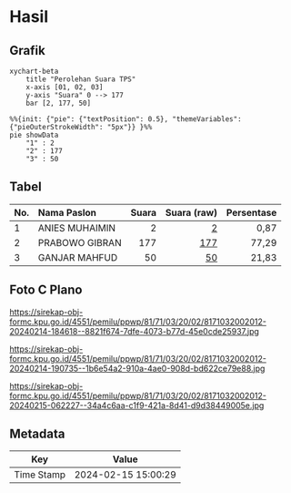 # Hasil

## Grafik

```mermaid
xychart-beta
    title "Perolehan Suara TPS"
    x-axis [01, 02, 03]
    y-axis "Suara" 0 --> 177
    bar [2, 177, 50]
```

```mermaid
%%{init: {"pie": {"textPosition": 0.5}, "themeVariables": {"pieOuterStrokeWidth": "5px"}} }%%
pie showData
    "1" : 2
    "2" : 177
    "3" : 50
```

## Tabel

| No. | Nama Paslon    | Suara | Suara (raw) | Persentase |
|:--- |:-------------- | -----:| -----------:| ----------:|
| 1   | ANIES MUHAIMIN | 2     | [2][p-1]    | 0,87       |
| 2   | PRABOWO GIBRAN | 177   | [177][p-2]  | 77,29      |
| 3   | GANJAR MAHFUD  | 50    | [50][p-3]   | 21,83      |


[p-1]: https://github.com/gigit-pemilu/pemilu-2024-81-maluku/blob/main/pilpres/hitung-suara/sub/81-maluku/sub/71-kota-ambon/sub/03-baguala/sub/2002-halong/sub/012-tps/sub/paslon-1.txt
[p-2]: https://github.com/gigit-pemilu/pemilu-2024-81-maluku/blob/main/pilpres/hitung-suara/sub/81-maluku/sub/71-kota-ambon/sub/03-baguala/sub/2002-halong/sub/012-tps/sub/paslon-2.txt
[p-3]: https://github.com/gigit-pemilu/pemilu-2024-81-maluku/blob/main/pilpres/hitung-suara/sub/81-maluku/sub/71-kota-ambon/sub/03-baguala/sub/2002-halong/sub/012-tps/sub/paslon-3.txt

## Foto C Plano

https://sirekap-obj-formc.kpu.go.id/4551/pemilu/ppwp/81/71/03/20/02/8171032002012-20240214-184618--8821f674-7dfe-4073-b77d-45e0cde25937.jpg

https://sirekap-obj-formc.kpu.go.id/4551/pemilu/ppwp/81/71/03/20/02/8171032002012-20240214-190735--1b6e54a2-910a-4ae0-908d-bd622ce79e88.jpg

https://sirekap-obj-formc.kpu.go.id/4551/pemilu/ppwp/81/71/03/20/02/8171032002012-20240215-062227--34a4c6aa-c1f9-421a-8d41-d9d38449005e.jpg


## Metadata

| Key        | Value               |
| ---------- | ------------------- |
| Time Stamp | 2024-02-15 15:00:29 |




